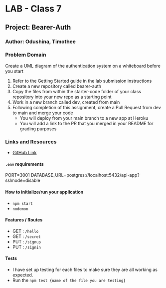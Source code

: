 # LAB - Class 7

## Project: Bearer-Auth

### Author: Odushina, Timothee

### Problem Domain

Create a UML diagram of the authentication system on a whiteboard before you start

1. Refer to the Getting Started guide in the lab submission instructions
2. Create a new repository called bearer-auth
3. Copy the files from within the starter-code folder of your class repository into your new repo as a starting point
4. Work in a new branch called dev, created from main
5. Following completion of this assignment, create a Pull Request from dev to main and merge your code
    * You will deploy from your main branch to a new app at Heroku
    * You will add a link to the PR that you merged in your README for grading purposes

### Links and Resources

- [GitHub Link](https://github.com/timothee2022/bearer-auth)

#### `.env` requirements

PORT=3001
DATABASE_URL=postgres://localhost:5432/api-app?sslmode=disable

#### How to initialize/run your application

* `npm start`
* `nodemon`

#### Features / Routes

* GET : `/hello`
* GET : `/secret`
* PUT : `/signup`
* PUT : `/signin`

#### Tests

* I have set up testing for each files to make sure they are all working as expected.
* Run the `npm test {name of the file you are testing}`


